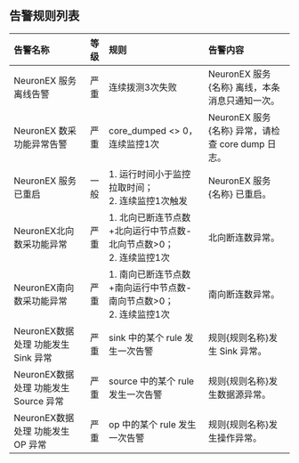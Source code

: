 ## 告警规则列表

| 告警名称 | 等级 |规则      | 告警内容  |
| :----------------------------- | :----: | :----------------------------------------------------------- |:-----------------------------------------------------------  |
|    NeuronEX 服务离线告警    | 严重 |连续拨测3次失败                                              | NeuronEX 服务 {名称} 离线，本条消息只通知一次。        |
| NeuronEX 数采功能异常告警 | 严重 |core_dumped <> 0，连续监控1次                                  | NeuronEX 服务 {名称} 异常，请检查 core dump 日志。       |
|  NeuronEX 服务已重启 | 一般 |1. 运行时间小于监控拉取时间；<br/>2. 连续监控1次触发           | NeuronEX 服务 {名称} 已重启。                          |
|    NeuronEX北向 数采功能异常    | 严重 |1. 北向已断连节点数+北向运行中节点数-北向节点数>0；<br/>2. 连续监控1次 | 北向断连数异常。                                             |
|    NeuronEX南向 数采功能异常    | 严重 |1. 南向已断连节点数+南向运行中节点数-南向节点数>0；<br/>2. 连续监控1次 | 南向断连数异常。                                             |
|  NeuronEX数据处理 功能发生 Sink 异常  | 严重 |sink 中的某个 rule 发生一次告警                                 | 规则{规则名称}发生 Sink 异常。                                 |
| NeuronEX数据处理 功能发生 Source 异常 | 严重 |source 中的某个 rule 发生一次告警                               | 规则{规则名称}发生数据源异常。                               |
|   NeuronEX数据处理 功能发生 OP 异常   | 严重 |op 中的某个 rule 发生一次告警                                   | 规则{规则名称}发生操作异常。                                 |